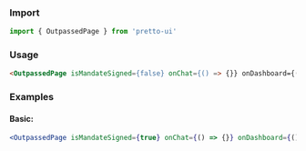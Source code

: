 ### Import

```js static
import { OutpassedPage } from 'pretto-ui'
```

### Usage

```html
<OutpassedPage isMandateSigned={false} onChat={() => {}} onDashboard={() => {}} />
```

### Examples

#### Basic:

```jsx
<OutpassedPage isMandateSigned={true} onChat={() => {}} onDashboard={() => {}} />
```
